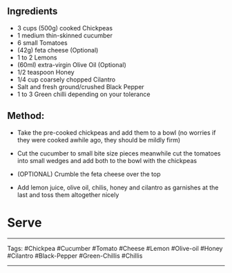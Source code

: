 
## Ingredients
- 3 cups (500g) cooked Chickpeas
- 1 medium thin-skinned cucumber
- 6 small Tomatoes
- (42g) feta cheese (Optional)
- 1 to 2 Lemons
- (60ml) extra-virgin Olive Oil (Optional)
- 1/2 teaspoon Honey
- 1/4 cup coarsely chopped Cilantro
- Salt and fresh ground/crushed Black Pepper
- 1 to 3 Green chilli depending on your tolerance 

## Method:

-  Take the pre-cooked chickpeas and add them to a bowl (no worries if they were cooked awhile ago, they should be mildly firm)

-  Cut the cucumber to small bite size pieces meanwhile cut the tomatoes into small wedges and add both to the bowl with the chickpeas

- (OPTIONAL) Crumble the feta cheese over the top

- Add lemon juice, olive oil, chilis, honey and cilantro as garnishes at the last and toss them altogether nicely

# Serve

---
Tags: #Chickpea #Cucumber #Tomato #Cheese #Lemon #Olive-oil #Honey #Cilantro #Black-Pepper #Green-Chillis #Chillis

---

